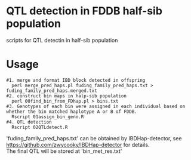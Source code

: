 # QTL detection in FDDB half-sib population
 scripts for QTL detectin in half-sib population

# Usage
```
#1. merge and format IBD block detected in offspring
  perl merge_pred_haps.pl fuding_family_pred_haps.txt > fuding_family_pred_haps.merged.txt
#2. construct bin maps in halp-sib population
  perl 00find_bin_from_FDhap.pl > bins.txt
#3. Genotypes of each bin were assigned in each individual based on whether the bin matched haplotype A or B of FDDB.
  Rscript 01assign_bin_geno.R
#4. QTL detection
  Rscript 02QTLdetect.R
```
'fuding_family_pred_haps.txt' can be obtained by IBDHap-detector, see https://github.com/zwycooky/IBDHap-detector for details.  
The final QTL will be stored at 'bin_met_res.txt'
